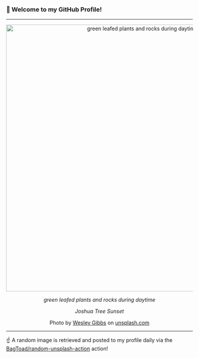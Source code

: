 ### 👋 Welcome to my GitHub Profile!

----

<div align="center">
  <img width="720" src="https://images.unsplash.com/photo-1518399860883-63ea1b251390?crop=entropy&cs=tinysrgb&fit=max&fm=jpg&ixid=M3w1NTI0OTR8MHwxfHJhbmRvbXx8fHx8fHx8fDE3MjM1Mjk1MDV8&ixlib=rb-4.0.3&q=80&w=1080" alt="green leafed plants and rocks during daytime">
  
  <em>green leafed plants and rocks during daytime</em>
  
  <em>Joshua Tree Sunset</em>
  
  Photo by [Wesley Gibbs](null) on [unsplash.com](https://unsplash.com/)
</div>

----

☝️ A random image is retrieved and posted to my profile daily via the [BagToad/random-unsplash-action](https://github.com/BagToad/random-unsplash-action) action!
